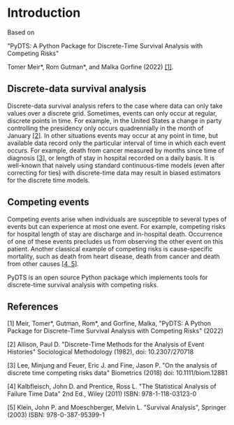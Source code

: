 # Introduction

Based on 

"PyDTS: A Python Package for Discrete-Time Survival Analysis with Competing Risks"

Tomer Meir\*, Rom Gutman\*, and Malka Gorfine (2022) [[1]](#1).

## Discrete-data survival analysis
Discrete-data survival analysis refers to the case where data can only take values over a discrete grid. Sometimes, events can only occur at regular, discrete points in time. For example, in the United States a change in party controlling the presidency only occurs quadrennially in the month of January [[2]](#2). In other situations events may occur at any point in time, but available data record only the particular interval of time in which each event occurs. For example, death from cancer measured by months since time of diagnosis [[3]](#3), or length of stay in hospital recorded on a daily basis. It is well-known that naively using standard continuous-time models (even after correcting for ties) with discrete-time data may result in biased estimators for the discrete time models.

## Competing events

Competing events arise when individuals are susceptible to several types of events but can experience at most one event. For example, competing risks for hospital length of stay are discharge and in-hospital death. Occurrence of one of these events precludes us from observing the other event on this patient. Another classical example of competing risks is cause-specific mortality, such as death from heart disease, death from cancer and death from other causes [[4, 5]](#4#5). 


PyDTS is an open source Python package which implements tools for discrete-time survival analysis with competing risks.


## References
<a id="1">[1]</a> 
Meir, Tomer\*, Gutman, Rom\*, and Gorfine, Malka, 
"PyDTS: A Python Package for Discrete-Time Survival Analysis with Competing Risks"
(2022)

<a id="2">[2]</a> 
Allison, Paul D.
"Discrete-Time Methods for the Analysis of Event Histories"
Sociological Methodology (1982),
doi: 10.2307/270718

<a id="3">[3]</a> 
Lee, Minjung and Feuer, Eric J. and Fine, Jason P.
"On the analysis of discrete time competing risks data"
Biometrics (2018)
doi: 10.1111/biom.12881

<a id="4">[4]</a> 
Kalbfleisch, John D. and Prentice, Ross L.
"The Statistical Analysis of Failure Time Data" 2nd Ed.,
Wiley (2011)
ISBN: 978-1-118-03123-0

<a id="5">[5]</a> 
Klein, John P. and Moeschberger, Melvin L.
"Survival Analysis",
Springer (2003)
ISBN: 978-0-387-95399-1
